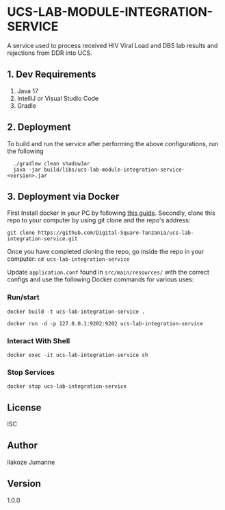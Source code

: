 # UCS-LAB-MODULE-INTEGRATION-SERVICE


A service used to process received HIV Viral Load and DBS lab results and rejections from DDR into UCS.

## 1. Dev Requirements

 1. Java 17
 2. IntelliJ or Visual Studio Code
 3. Gradle

## 2. Deployment

To build and run the service after performing the above configurations, run the following

```
  ./gradlew clean shadowJar
  java -jar build/libs/ucs-lab-module-integration-service-<version>.jar
```


## 3. Deployment via Docker

First Install docker in your PC by following [this guide](https://docs.docker.com/engine/install/). Secondly, clone this repo to your computer by using git clone and the repo's address:

`git clone https://github.com/Digital-Square-Tanzania/ucs-lab-integration-service.git`

Once you have completed cloning the repo, go inside the repo in your computer: `cd ucs-lab-integration-service`

Update `application.conf` found in `src/main/resources/` with the correct configs and use the following Docker commands for various uses:

### Run/start
`docker build -t ucs-lab-integration-service .`

`docker run -d -p 127.0.0.1:9202:9202 ucs-lab-integration-service`


### Interact With Shell

`docker exec -it ucs-lab-integration-service sh`

### Stop Services

`docker stop ucs-lab-integration-service`

## License

ISC

## Author

Ilakoze Jumanne

## Version

1.0.0
